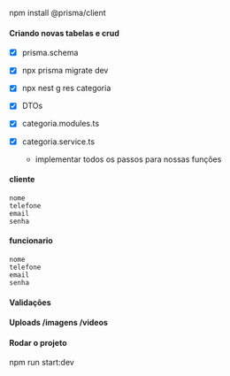 npm install @prisma/client

#### Criando novas tabelas e crud

* [x]   prisma.schema

* [x]   npx prisma migrate dev

* [x]   npx nest g res categoria

* [x]   DTOs

* [x]   categoria.modules.ts

* [x]   categoria.service.ts
    * implementar todos os passos para nossas funções


#### cliente
    nome
    telefone
    email
    senha

#### funcionario
    nome
    telefone
    email
    senha

#### Validações

#### Uploads /imagens /videos

#### Rodar o projeto
npm run start:dev